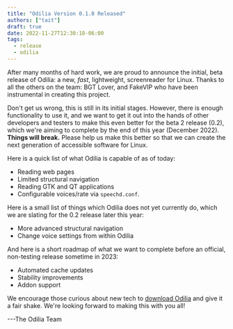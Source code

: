 ```yaml
---
title: "Odilia Version 0.1.0 Released"
authors: ["tait"]
draft: true
date: 2022-11-27T12:30:18-06:00
tags:
  - release
  - odilia
---
```


After many months of hard work, we are proud to announce the initial, beta release of Odilia:
a new, *fast*, lightweight, screenreader for Linux.
Thanks to all the others on the team: BGT Lover, and FakeVIP who have been instrumental in creating this project.

Don't get us wrong, this is still in its initial stages.
However, there is enough functionality to use it, and we want to get it out into the hands of other developers and testers to make this even better for the beta 2 release (0.2), which we're aiming to complete by the end of this year (December 2022).
**Things will break.**
Please help us make this better so that we can create the next generation of accessible software for Linux.

Here is a quick list of what Odilia is capable of as of today:

* Reading web pages
* Limited structural navigation
* Reading GTK and QT applications
* Configurable voices/rate via `speechd.conf`.

Here is a small list of things which Odilia does not yet currently do, which we are slating for the 0.2 release later this year:

* More advanced structural navigation
* Change voice settings from within Odilia

And here is a short roadmap of what we want to complete before an official, non-testing release sometime in 2023:

* Automated cache updates
* Stability improvements
* Addon support

We encourage those curious about new tech to [download Odilia](/doc/user/installation/) and give it a fair shake.
We're looking forward to making this with you all!

---The Odilia Team
